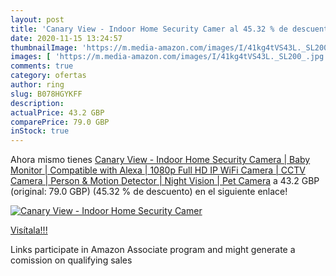 ```yaml
---
layout: post
title: 'Canary View - Indoor Home Security Camer al 45.32 % de descuento'
date: 2020-11-15 13:24:57
thumbnailImage: 'https://m.media-amazon.com/images/I/41kg4tVS43L._SL200_.jpg'
images: [ 'https://m.media-amazon.com/images/I/41kg4tVS43L._SL200_.jpg' ]
comments: true
category: ofertas
author: ring
slug: B078HGYKFF
description:
actualPrice: 43.2 GBP
comparePrice: 79.0 GBP
inStock: true
---
```


Ahora mismo tienes [Canary View - Indoor Home Security Camera | Baby Monitor | Compatible with Alexa | 1080p Full HD IP WiFi Camera | CCTV Camera | Person & Motion Detector | Night Vision | Pet Camera](https://www.amazon.co.uk/dp/B078HGYKFF/?tag=tolees0a-21) a 43.2 GBP (original: 79.0 GBP) (45.32 %  de descuento) en el siguiente enlace!

[![Canary View - Indoor Home Security Camer](https://m.media-amazon.com/images/I/41kg4tVS43L._SL200_.jpg)](https://www.amazon.co.uk/dp/B078HGYKFF/?tag=tolees0a-21)

[Visítala!!!](https://www.amazon.co.uk/dp/B078HGYKFF/?tag=tolees0a-21)

Links participate in Amazon Associate program and might generate a comission on qualifying sales
